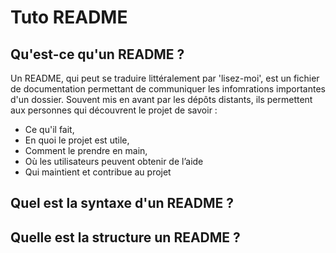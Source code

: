 # Tuto README

## Qu'est-ce qu'un README ?

Un README, qui peut se traduire littéralement par 'lisez-moi', est un fichier de documentation permettant de communiquer les infomrations importantes d'un dossier. Souvent mis en avant par les dépôts distants, ils permettent aux personnes qui découvrent le projet de savoir : 
 - Ce qu'il fait, 
 - En quoi le projet est utile, 
 - Comment le prendre en main,
 - Où les utilisateurs peuvent obtenir de l’aide
 - Qui maintient et contribue au projet 

## Quel est la syntaxe d'un README ?


## Quelle est la structure un README ?

